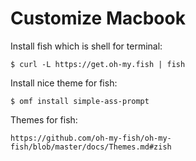 # Customize Macbook

Install fish which is shell for terminal: 

```
$ curl -L https://get.oh-my.fish | fish
```

Install nice theme for fish:

```
$ omf install simple-ass-prompt
```

Themes for fish:

```
https://github.com/oh-my-fish/oh-my-fish/blob/master/docs/Themes.md#zish
```
